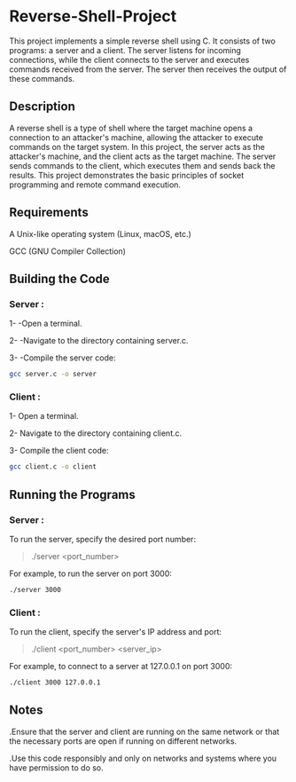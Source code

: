 # Reverse-Shell-Project
This project implements a simple reverse shell using C. It consists of two programs: a server and a client. 
The server listens for incoming connections, while the client connects to the server and executes commands received from the server. 
The server then receives the output of these commands.

## Description
A reverse shell is a type of shell where the target machine opens a connection to an attacker's machine, allowing the attacker to execute commands on the target system. In this project, the server acts as the attacker's machine, and the client acts as the target machine. The server sends commands to the client, which executes them and sends back the results. This project demonstrates the basic principles of socket programming and remote command execution.

## Requirements
A Unix-like operating system (Linux, macOS, etc.)

GCC (GNU Compiler Collection)

## Building the Code
### Server :

1- -Open a terminal.

2- -Navigate to the directory containing server.c.

3- -Compile the server code:

```bash
gcc server.c -o server
```

### Client :

1- Open a terminal.

2- Navigate to the directory containing client.c.

3- Compile the client code:

```bash 
gcc client.c -o client
```

## Running the Programs
### Server :

To run the server, specify the desired port number:

> ./server <port_number>

For example, to run the server on port 3000:

```bash
./server 3000
```

### Client :

To run the client, specify the server's IP address and port:

> ./client <port_number> <server_ip>

For example, to connect to a server at 127.0.0.1 on port 3000:

```bash
./client 3000 127.0.0.1
```

## Notes
.Ensure that the server and client are running on the same network or that the necessary ports are open if running on different networks.

.Use this code responsibly and only on networks and systems where you have permission to do so.
